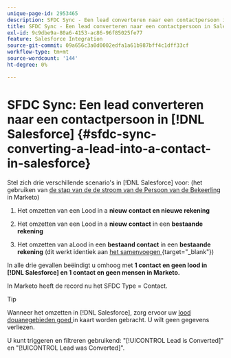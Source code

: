 ```yaml
---
unique-page-id: 2953465
description: SFDC Sync - Een lead converteren naar een contactpersoon in Salesforce - Marketo Docs - Productdocumentatie
title: SFDC Sync - Een lead converteren naar een contactpersoon in Salesforce
exl-id: 9c9dbe9a-80a6-4153-ac86-96f85025fe77
feature: Salesforce Integration
source-git-commit: 09a656c3a0d0002edfa1a61b987bff4c1dff33cf
workflow-type: tm+mt
source-wordcount: '144'
ht-degree: 0%

---
```


# SFDC Sync: Een lead converteren naar een contactpersoon in [!DNL Salesforce] {#sfdc-sync-converting-a-lead-into-a-contact-in-salesforce}

Stel zich drie verschillende scenario&#39;s in [!DNL Salesforce] voor: (het gebruiken van [ de stap van de de stroom van de Persoon van de Bekeerling ](/help/marketo/product-docs/core-marketo-concepts/smart-campaigns/flow-actions/convert-person.md) in Marketo)

1. Het omzetten van een Lood in a **nieuw contact en nieuwe rekening**
1. Het omzetten van een Lood in a **nieuw contact** in een **bestaande rekening**

1. Het omzetten van aLood in een **bestaand contact** in een **bestaande rekening** (dit werkt identiek aan [ het samenvoegen ](/help/marketo/product-docs/crm-sync/salesforce-sync/sfdc-sync-details/sfdc-sync-merging-a-lead-contact-person.md){target="_blank"})

In alle drie gevallen beëindigt u omhoog met **1 contact en geen lood in [!DNL Salesforce] en 1 contact en geen mensen in Marketo.**

In Marketo heeft de record nu het SFDC Type = Contact.

>[!TIP]
>
>Wanneer het omzetten in [!DNL Salesforce], zorg ervoor uw [ lood douanegebieden goed ](https://help.salesforce.com/apex/HTViewHelpDoc?id=customize_mapleads.htm) in kaart worden gebracht. U wilt geen gegevens verliezen.

U kunt triggeren en filtreren gebruikend: &quot;[!UICONTROL Lead is Converted]&quot; en &quot;[!UICONTROL Lead was Converted]&quot;.
